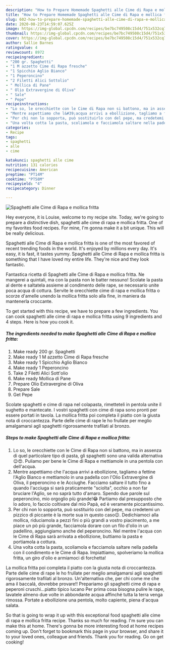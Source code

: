 ```yaml
---
description: "How to Prepare Homemade Spaghetti alle Cime di Rapa e mollica fritta"
title: "How to Prepare Homemade Spaghetti alle Cime di Rapa e mollica fritta"
slug: 602-how-to-prepare-homemade-spaghetti-alle-cime-di-rapa-e-mollica-fritta
date: 2020-08-23T14:59:07.625Z
image: https://img-global.cpcdn.com/recipes/be7bc749508c15d4/751x532cq70/spaghetti-alle-cime-di-rapa-e-mollica-fritta-recipe-main-photo.jpg
thumbnail: https://img-global.cpcdn.com/recipes/be7bc749508c15d4/751x532cq70/spaghetti-alle-cime-di-rapa-e-mollica-fritta-recipe-main-photo.jpg
cover: https://img-global.cpcdn.com/recipes/be7bc749508c15d4/751x532cq70/spaghetti-alle-cime-di-rapa-e-mollica-fritta-recipe-main-photo.jpg
author: Sallie Barnes
ratingvalue: 4
reviewcount: 8972
recipeingredient:
- "200 gr. Spaghetti"
- "1 M azzetto Cime di Rapa fresche"
- "1 Spicchio Aglio Bianco"
- "1 Peperoncino"
- "2 Filetti Alici Sottolio"
- " Mollica di Pane"
- " Olio Extravergine di Oliva"
- " Sale"
- " Pepe"
recipeinstructions:
- "Lo so, le orecchiette con le Cime di Rapa non si battono, ma in assenza di quel particolare tipo di pasta, gli spaghetti sono una valida alternativa😉😍. Puliamo per bene le Cime di Rapa e mettiamole in una pentola con dell&#39;acqua."
- "Mentre aspettiamo che l&#39;acqua arrivi a ebollizione, tagliamo a fettine l&#39;Aglio Bianco e mettiamolo in una padella con l&#39;Olio Extravergine di Oliva, il peperoncino e le Acciughe. Facciamo saltare il tutto fino a quando l&#39;acciuga si sarà praticamente &#34;sciolta&#34;, occhio a non far bruciare l&#39;Aglio, se no saprà tutto d&#39;amaro. Spendo due parole sul peperoncino, mio orgoglio più grande!😂 Partiamo dal presupposto che lo adoro, lo faccio coltivare dal mio Papà, ed è veramente piccantissimo."
- "Per chi non lo sopporta, può sostituirlo con del pepe, ma credetemi un pizzico di piccante è la morte sua in questo caso😉. Dedichiamoci alla mollica, riduciamola a pezzi fini o più grandi a vostro piacimento, a me piace un pò più grande, facciamola dorare con un filo d&#39;olio in un padellino, aggiungiamo anche del peperoncino. Nel mentre l&#39;acqua con le Cime di Rapa sarà arrivata a ebollizione, buttiamo la pasta e portiamola a cottura."
- "Una volta cotta la pasta, scoliamola e facciamola saltare nella padella con il condimento e le Cime di Rapa. Impiattiamo, spolveriamo la mollica fritta, un giro d&#39;olio e armiamoci di forchetta!"
categories:
- Recipe
tags:
- spaghetti
- alle
- cime

katakunci: spaghetti alle cime 
nutrition: 131 calories
recipecuisine: American
preptime: "PT14M"
cooktime: "PT58M"
recipeyield: "4"
recipecategory: Dinner

---
```



![Spaghetti alle Cime di Rapa e mollica fritta](https://img-global.cpcdn.com/recipes/be7bc749508c15d4/751x532cq70/spaghetti-alle-cime-di-rapa-e-mollica-fritta-recipe-main-photo.jpg)

Hey everyone, it is Louise, welcome to my recipe site. Today, we're going to prepare a distinctive dish, spaghetti alle cime di rapa e mollica fritta. One of my favorites food recipes. For mine, I'm gonna make it a bit unique. This will be really delicious.

Spaghetti alle Cime di Rapa e mollica fritta is one of the most favored of recent trending foods in the world. It's enjoyed by millions every day. It's easy, it is fast, it tastes yummy. Spaghetti alle Cime di Rapa e mollica fritta is something that I have loved my entire life. They're nice and they look fantastic.

Fantastica ricetta di Spaghetti alle Cime di Rapa e mollica fritta. Ne mangerei a quintali, ma con la pasta non le batter nessuno! Scolate la pasta al dente e saltatela assieme al condimento delle rape, se necessario unite poca acqua di cottura. Servite le orecchiette cime di rapa e mollica fritta o scorze d&#39;amelle unendo la mollica fritta solo alla fine, in maniera da mantenerla croccante.


To get started with this recipe, we have to prepare a few ingredients. You can cook spaghetti alle cime di rapa e mollica fritta using 9 ingredients and 4 steps. Here is how you cook it.

<!--inarticleads1-->

##### The ingredients needed to make Spaghetti alle Cime di Rapa e mollica fritta:

1. Make ready 200 gr. Spaghetti
1. Make ready 1 M azzetto Cime di Rapa fresche
1. Make ready 1 Spicchio Aglio Bianco
1. Make ready 1 Peperoncino
1. Take 2 Filetti Alici Sott&#39;olio
1. Make ready  Mollica di Pane
1. Prepare  Olio Extravergine di Oliva
1. Prepare  Sale
1. Get  Pepe


Scolate spaghetti e cime di rapa nel colapasta, rimetteteli in pentola unite il sughetto e mantecate. I vostri spaghetti con cime di rapa sono pronti per essere portati in tavola. La mollica fritta poi completa il piatto con la giusta nota di croccantezza. Parte delle cime di rape le ho frullate per meglio amalgamarsi agli spaghetti rigorosamente trafilati al bronzo. 

<!--inarticleads2-->

##### Steps to make Spaghetti alle Cime di Rapa e mollica fritta:

1. Lo so, le orecchiette con le Cime di Rapa non si battono, ma in assenza di quel particolare tipo di pasta, gli spaghetti sono una valida alternativa😉😍. Puliamo per bene le Cime di Rapa e mettiamole in una pentola con dell&#39;acqua.
1. Mentre aspettiamo che l&#39;acqua arrivi a ebollizione, tagliamo a fettine l&#39;Aglio Bianco e mettiamolo in una padella con l&#39;Olio Extravergine di Oliva, il peperoncino e le Acciughe. Facciamo saltare il tutto fino a quando l&#39;acciuga si sarà praticamente &#34;sciolta&#34;, occhio a non far bruciare l&#39;Aglio, se no saprà tutto d&#39;amaro. Spendo due parole sul peperoncino, mio orgoglio più grande!😂 Partiamo dal presupposto che lo adoro, lo faccio coltivare dal mio Papà, ed è veramente piccantissimo.
1. Per chi non lo sopporta, può sostituirlo con del pepe, ma credetemi un pizzico di piccante è la morte sua in questo caso😉. Dedichiamoci alla mollica, riduciamola a pezzi fini o più grandi a vostro piacimento, a me piace un pò più grande, facciamola dorare con un filo d&#39;olio in un padellino, aggiungiamo anche del peperoncino. Nel mentre l&#39;acqua con le Cime di Rapa sarà arrivata a ebollizione, buttiamo la pasta e portiamola a cottura.
1. Una volta cotta la pasta, scoliamola e facciamola saltare nella padella con il condimento e le Cime di Rapa. Impiattiamo, spolveriamo la mollica fritta, un giro d&#39;olio e armiamoci di forchetta!


La mollica fritta poi completa il piatto con la giusta nota di croccantezza. Parte delle cime di rape le ho frullate per meglio amalgamarsi agli spaghetti rigorosamente trafilati al bronzo. Un&#39;alternativa che, per chi come me che ama il baccalá, dovrebbe provare!! Prepariamo gli spaghetti cime di rapa e peperoni cruschi…piatto tipico lucano Per prima cosa bisogna pulire le rape, lavatele almeno due volte in abbondante acqua affinché tutta la terra venga rimossa. Portate a ebollizione una pentola, molto capiente, piena d&#39;acqua salata. 

So that is going to wrap it up with this exceptional food spaghetti alle cime di rapa e mollica fritta recipe. Thanks so much for reading. I'm sure you can make this at home. There's gonna be more interesting food at home recipes coming up. Don't forget to bookmark this page in your browser, and share it to your loved ones, colleague and friends. Thank you for reading. Go on get cooking!
